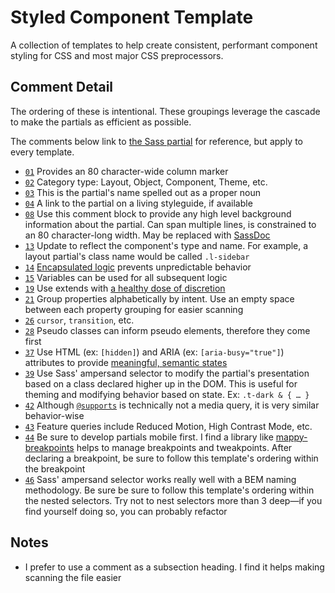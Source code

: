 # Styled Component Template

A collection of templates to help create consistent, performant component styling for CSS and most major CSS preprocessors.

## Comment Detail

The ordering of these is intentional. These groupings leverage the cascade to make the partials as efficient as possible.

The comments below link to [the Sass partial](https://github.com/ericwbailey/styled-component-template/blob/master/dist/_type.name.scss) for reference, but apply to every template.

- [`01`](https://github.com/ericwbailey/styled-component-template/blob/master/dist/_type.name.scss#L1) Provides an 80 character-wide column marker
- [`02`](https://github.com/ericwbailey/styled-component-template/blob/master/dist/_type.name.scss#L2) Category type: Layout, Object, Component, Theme, etc.
- [`03`](https://github.com/ericwbailey/styled-component-template/blob/master/dist/_type.name.scss#L3) This is the partial's name spelled out as a proper noun
- [`04`](https://github.com/ericwbailey/styled-component-template/blob/master/dist/_type.name.scss#L4) A link to the partial on a living styleguide, if available
- [`08`](https://github.com/ericwbailey/styled-component-template/blob/master/dist/_type.name.scss#L8) Use this comment block to provide any high level background information about the partial. Can span multiple lines, is constrained to an 80 character-long width. May be replaced with [SassDoc](http://sassdoc.com/)
- [`13`](https://github.com/ericwbailey/styled-component-template/blob/master/dist/_type.name.scss#L13) Update to reflect the component's type and name. For example, a layout partial's class name would be called `.l-sidebar`
- [`14`](https://github.com/ericwbailey/styled-component-template/blob/master/dist/_type.name.scss#L14) [Encapsulated logic](https://www.devbridge.com/articles/7-sass-techniques-to-help-you-write-better-code/) prevents unpredictable behavior
- [`15`](https://github.com/ericwbailey/styled-component-template/blob/master/dist/_type.name.scss#L15) Variables can be used for all subsequent logic
- [`19`](https://github.com/ericwbailey/styled-component-template/blob/master/dist/_type.name.scss#L19) Use extends with [a healthy dose of discretion](http://csswizardry.com/2016/02/mixins-better-for-performance/)
- [`21`](https://github.com/ericwbailey/styled-component-template/blob/master/dist/_type.name.scss#L21) Group properties alphabetically by intent. Use an empty space between each property grouping for easier scanning
- [`26`](https://github.com/ericwbailey/styled-component-template/blob/master/dist/_type.name.scss#L26) `cursor`, `transition`, etc.
- [`28`](https://github.com/ericwbailey/styled-component-template/blob/master/dist/_type.name.scss#L28) Pseudo classes can inform pseudo elements, therefore they come first
- [`37`](https://github.com/ericwbailey/styled-component-template/blob/master/dist/_type.name.scss#L37) Use HTML (ex: `[hidden]`) and ARIA (ex: `[aria-busy="true"]`) attributes to provide [meaningful, semantic states](https://css-tricks.com/user-facing-state/)
- [`39`](https://github.com/ericwbailey/styled-component-template/blob/master/dist/_type.name.scss#L39) Use Sass' ampersand selector to modify the partial's presentation based on a class declared higher up in the DOM. This is useful for theming and modifying behavior based on state. Ex: `.t-dark & { … }`
- [`42`](https://github.com/ericwbailey/styled-component-template/blob/master/dist/_type.name.scss#L42) Although [`@supports`](https://www.lottejackson.com/learning/supports-will-change-your-life) is technically not a media query, it is very similar behavior-wise
- [`43`](https://github.com/ericwbailey/styled-component-template/blob/master/dist/_type.name.scss#L43) Feature queries include Reduced Motion, High Contrast Mode, etc.
- [`44`](https://github.com/ericwbailey/styled-component-template/blob/master/dist/_type.name.scss#L44) Be sure to develop partials mobile first. I find a library like [mappy-breakpoints](https://github.com/zellwk/mappy-breakpoints) helps to manage breakpoints and tweakpoints. After declaring a breakpoint, be sure to follow this template's ordering within the breakpoint
- [`46`](https://github.com/ericwbailey/styled-component-template/blob/master/dist/_type.name.scss#L46) Sass' ampersand selector works really well with a BEM naming methodology. Be sure be sure to follow this template's ordering within the nested selectors. Try not to nest selectors more than 3 deep—if you find yourself doing so, you can probably refactor


## Notes
- I prefer to use a comment as a subsection heading. I find it helps making scanning the file easier